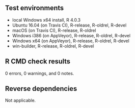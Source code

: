 ## Test environments
* local Windows x64 install, R 4.0.3
* Ubuntu 16.04 (on Travis CI), R-release, R-oldrel, R-devel
* macOS (on Travis CI), R-release, R-oldrel
* Windows i386 (on AppVeyor), R-release, R-oldrel, R-devel
* Windows x64 (on AppVeyor), R-release, R-oldrel, R-devel
* win-builder, R-release, R-oldrel, R-devel

## R CMD check results
0 errors, 0 warnings, and 0 notes.

## Reverse dependencies
Not applicable.
